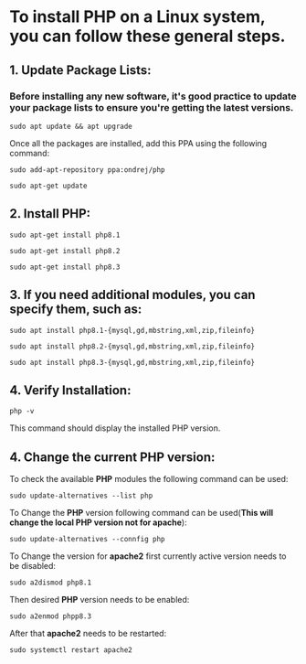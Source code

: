 # To install **PHP** on a Linux system, you can follow these general steps.

## 1. Update Package Lists:
### Before installing any new software, it's good practice to update your package lists to ensure you're getting the latest versions.
```
sudo apt update && apt upgrade
```
Once all the packages are installed, add this PPA using the following command:

```
sudo add-apt-repository ppa:ondrej/php
```
```
sudo apt-get update
```

## 2. Install PHP:
```
sudo apt-get install php8.1
```
```
sudo apt-get install php8.2
```
```
sudo apt-get install php8.3
```

## 3. If you need additional modules, you can specify them, such as:
```
sudo apt install php8.1-{mysql,gd,mbstring,xml,zip,fileinfo}
```

```
sudo apt install php8.2-{mysql,gd,mbstring,xml,zip,fileinfo}
```

```
sudo apt install php8.3-{mysql,gd,mbstring,xml,zip,fileinfo}
```

## 4. Verify Installation:
```
php -v
```
This command should display the installed PHP version.



## 4. Change the current PHP version:
To check the available **PHP** modules the following command can be used:
```
sudo update-alternatives --list php
```
To Change the **PHP** version following command can be used(**This will change the local PHP version not for apache**):
```
sudo update-alternatives --connfig php
```
To Change the version for **apache2** first currently active version needs to be disabled:

```
sudo a2dismod php8.1
```

Then desired **PHP** version needs to be enabled:
```
sudo a2enmod phpp8.3
```
 After that **apache2** needs to be restarted:
 ```
 sudo systemctl restart apache2
 ```

